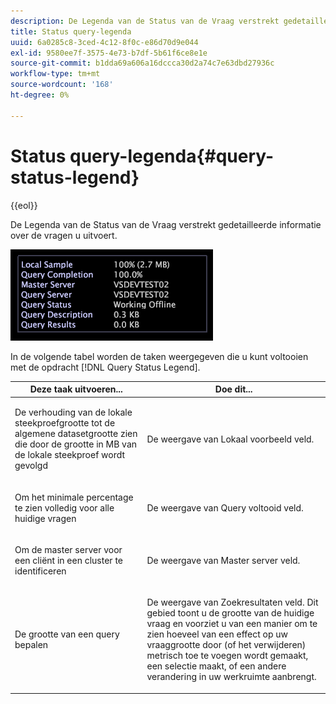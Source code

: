 ```yaml
---
description: De Legenda van de Status van de Vraag verstrekt gedetailleerde informatie over de vragen u uitvoert.
title: Status query-legenda
uuid: 6a0285c8-3ced-4c12-8f0c-e86d70d9e044
exl-id: 9580ee7f-3575-4e73-b7df-5b61f6ce8e1e
source-git-commit: b1dda69a606a16dccca30d2a74c7e63dbd27936c
workflow-type: tm+mt
source-wordcount: '168'
ht-degree: 0%

---
```


# Status query-legenda{#query-status-legend}

{{eol}}

De Legenda van de Status van de Vraag verstrekt gedetailleerde informatie over de vragen u uitvoert.

![](assets/vis_StatusLegend.png)

In de volgende tabel worden de taken weergegeven die u kunt voltooien met de opdracht [!DNL Query Status Legend].

<table id="table_BD9330D4B3014A84B24EF0E71872F627"> 
 <thead> 
  <tr> 
   <th colname="col1" class="entry"> Deze taak uitvoeren... </th> 
   <th colname="col2" class="entry"> Doe dit... </th> 
  </tr> 
 </thead>
 <tbody> 
  <tr> 
   <td colname="col1"> <p>De verhouding van de lokale steekproefgrootte tot de algemene datasetgrootte zien die door de grootte in MB van de lokale steekproef wordt gevolgd </p> </td> 
   <td colname="col2"> <p>De weergave van <span class="wintitle"> Lokaal voorbeeld</span> veld. </p> </td> 
  </tr> 
  <tr> 
   <td colname="col1"> <p>Om het minimale percentage te zien volledig voor alle huidige vragen </p> </td> 
   <td colname="col2"> <p>De weergave van <span class="wintitle"> Query voltooid</span> veld. </p> </td> 
  </tr> 
  <tr> 
   <td colname="col1"> <p>Om de master server voor een cliënt in een cluster te identificeren </p> </td> 
   <td colname="col2"> <p>De weergave van <span class="wintitle"> Master server</span> veld. </p> </td> 
  </tr> 
  <tr> 
   <td colname="col1"> <p>De grootte van een query bepalen </p> </td> 
   <td colname="col2"> <p>De weergave van <span class="wintitle"> Zoekresultaten</span> veld. Dit gebied toont u de grootte van de huidige vraag en voorziet u van een manier om te zien hoeveel van een effect op uw vraaggrootte door (of het verwijderen) metrisch toe te voegen wordt gemaakt, een selectie maakt, of een andere verandering in uw werkruimte aanbrengt. </p> </td> 
  </tr> 
 </tbody> 
</table>

